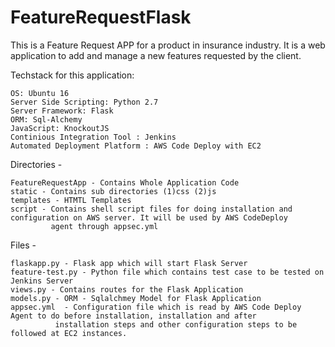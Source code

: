 # FeatureRequestFlask

This is a Feature Request APP for a product in insurance industry. It is a web application to add and manage a new features requested by the client.


Techstack for this application:


    OS: Ubuntu 16
    Server Side Scripting: Python 2.7
    Server Framework: Flask
    ORM: Sql-Alchemy
    JavaScript: KnockoutJS
    Continious Integration Tool : Jenkins
    Automated Deployment Platform : AWS Code Deploy with EC2
    
  
  Directories -
  
    FeatureRequestApp - Contains Whole Application Code
    static - Contains sub directories (1)css (2)js
    templates - HTMTL Templates
    script - Contains shell script files for doing installation and configuration on AWS server. It will be used by AWS CodeDeploy 
             agent through appsec.yml
    
  Files -
  
    flaskapp.py - Flask app which will start Flask Server
    feature-test.py - Python file which contains test case to be tested on Jenkins Server
    views.py - Contains routes for the Flask Application
    models.py - ORM - Sqlalchmey Model for Flask Application
    appsec.yml  - Configuration file which is read by AWS Code Deploy Agent to do before installation, installation and after
              installation steps and other configuration steps to be followed at EC2 instances.
     
  
  
